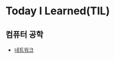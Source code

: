 # Today I Learned(TIL)

## 컴퓨터 공학
* [네트워크](https://github.com/cheese10yun/TIL/blob/master/network/OSI-7%EA%B3%84%EC%B8%B5.md)
